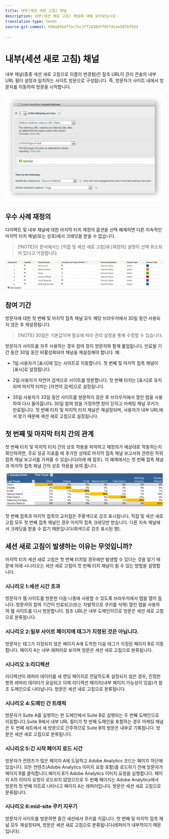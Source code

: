```yaml
---
title: 내부(세션 새로 고침) 채널
description: 내부(세션 새로 고침) 채널에 대해 읽어보십시오.
translation-type: tm+mt
source-git-commit: 490a856effac7ec3ff2430dff0ffdcee587bf933

---
```



# 내부(세션 새로 고침) 채널

내부 채널(종종 세션 새로 고침으로 이름이 변경됨)은 참조 URL이 관리 콘솔의 내부 URL 필터 설정과 일치하는 사이트 방문으로 구성됩니다. 즉, 방문자가 사이트 내에서 방문자를 이동하여 방문을 시작합니다.

![](assets/int-channel1.png)

## 우수 사례 재정의

다이렉트 및 내부 채널에 대한 마지막 터치 재정의 옵션을 선택 해제하면 다른 지속적인 마지막 터치 채널(또는 상호)에서 크레딧을 받을 수 없습니다.

>[!NOTE]이 문서에서는 [직접 및 세션 새로 고침]에 [재정의] 설정이 선택 취소되어 있다고 가정합니다.

![](assets/int-channel2.png)

## 참여 기간

방문자에 대한 첫 번째 및 마지막 접촉 채널 모두 해당 브라우저에서 30일 동안 사용되지 않은 후 재설정됩니다.

>[!NOTE] 30일은 기본값이며 필요에 따라 관리 설정을 통해 수정할 수 있습니다.

방문자가 사이트를 자주 사용하는 경우 참여 창이 방문자와 함께 롤업됩니다. 만료될 기간 동안 30일 동안 비활성화되어 채널을 재설정해야 합니다.
예:

* 1일:사용자가 [표시]에 있는 사이트로 이동합니다. 첫 번째 및 마지막 접촉 채널이 [표시]로 설정됩니다.

* 2일:사용자가 자연어 검색으로 사이트를 방문합니다. 첫 번째 터치는 [표시]로 유지되며 마지막 터치는 [자연어 검색]으로 설정됩니다.

* 35일:사용자가 33일 동안 사이트를 방문하지 않은 후 브라우저에서 열린 탭을 사용하여 다시 돌아옵니다. 30일 참여 창을 가정하면 창이 닫히고 마케팅 채널 쿠키가 만료됩니다. 첫 번째 터치 및 마지막 터치 채널은 재설정되며, 사용자가 내부 URL에서 왔기 때문에 세션 새로 고침으로 설정됩니다.

## 첫 번째 및 마지막 터치 간의 관계

첫 번째 터치 및 마지막 터치 간의 상호 작용을 파악하고 재정의가 예상대로 작동하는지 확인하려면, 주요 성공 지표를 에 추가한 상태로 마지막 접촉 채널 보고서와 관련된 하위 접촉 채널 보고서를 가져올 수 있습니다(아래 예 참조). 이 예제에서는 첫 번째 접촉 채널과 마지막 접촉 채널 간의 상호 작용을 보여 줍니다.

![](assets/int-channel3.png)

첫 번째 접촉과 마지막 접촉의 교차점은 주황색으로 강조 표시됩니다. 직접 및 세션 새로 고침 모두 첫 번째 접촉 채널인 경우 마지막 접촉 크레딧만 받습니다. 다른 지속 채널에서 크레딧을 받을 수 없기 때문입니다(회색으로 강조 표시된 행).

## 세션 새로 고침이 발생하는 이유는 무엇입니까?

마지막 터치 세션 새로 고침은 첫 번째 터치일 경우에만 발생할 수 있다는 것을 알기 때문에 아래 시나리오는 세션 새로 고침이 첫 번째 터치 채널이 될 수 있는 방법을 설명합니다.

### 시나리오 1:세션 시간 초과

방문자가 웹 사이트를 방문한 다음 나중에 사용할 수 있도록 브라우저에서 탭을 열어 둡니다. 방문자의 참여 기간이 만료되고(또는 자발적으로 쿠키를 삭제) 열린 탭을 사용하여 웹 사이트를 다시 방문합니다. 참조 URL은 내부 도메인이므로 방문은 세션 새로 고침으로 분류됩니다.

### 시나리오 2:일부 사이트 페이지에 태그가 지정된 것은 아닙니다.

방문자는 태그가 지정되지 않은 페이지 A에 도착한 다음 태그가 지정된 페이지 B로 이동합니다. 페이지 A는 내부 레퍼러로 보이며 방문은 세션 새로 고침으로 분류됩니다.

### 시나리오 3:리디렉션

리디렉션이 레퍼러 데이터를 새 랜딩 페이지로 전달하도록 설정되지 않은 경우, 진정한 항목 레퍼러 데이터가 유실되고 이제 리디렉션 페이지(내부 페이지 가능성이 있음)가 참조 도메인으로 나타납니다. 방문은 세션 새로 고침으로 분류됩니다.

### 시나리오 4:도메인 간 트래픽

방문자가 Suite A를 실행하는 한 도메인에서 Suite B로 실행되는 두 번째 도메인으로 이동합니다.Suite B에서 내부 URL 필터가 첫 번째 도메인을 포함하는 경우 마케팅 채널은 두 번째 세트에서 새 방문으로 간주하므로 Suite B의 방문은 내부로 기록됩니다. 방문은 세션 새로 고침으로 분류됩니다.

### 시나리오 5:긴 시작 페이지 로드 시간

방문자가 컨텐츠가 많은 페이지 A에 도달하고 Adobe Analytics 코드는 페이지 하단에 있습니다. 모든 컨텐츠(Adobe Analytics 이미지 요청 포함)를 로드하기 전에 방문자가 페이지 B를 클릭합니다.페이지 B가 Adobe Analytics 이미지 요청을 실행합니다. 페이지 A의 이미지 요청이 로드되지 않았으므로 두 번째 페이지는 Adobe Analytics에서 방문의 첫 번째 히트로 나타나고 페이지 A는 레퍼러입니다. 방문은 세션 새로 고침으로 분류됩니다.

### 시나리오 6:mid-site 쿠키 지우기

방문자가 사이트를 방문하면 중간 세션에서 쿠키를 지웁니다. 첫 번째 및 마지막 접촉 채널 모두 재설정되며, 방문은 세션 새로 고침으로 분류됩니다(레퍼러가 내부적이기 때문입니다).
